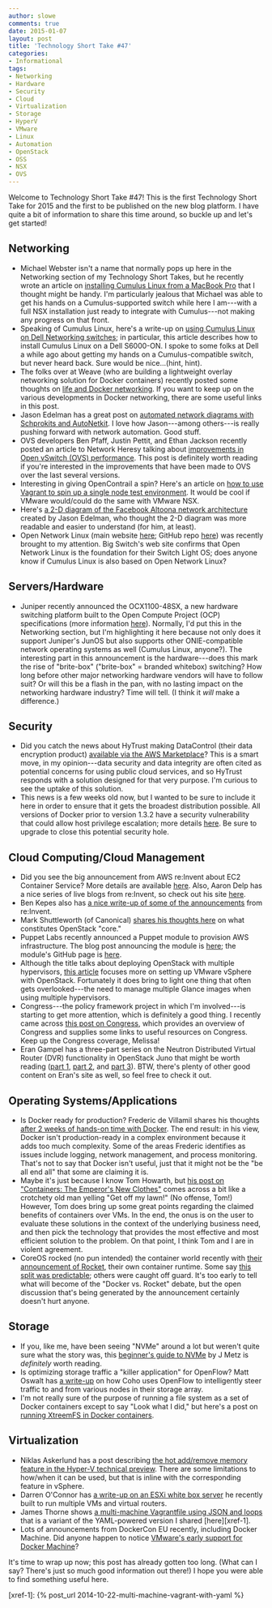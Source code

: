 ```yaml
---
author: slowe
comments: true
date: 2015-01-07
layout: post
title: 'Technology Short Take #47'
categories:
- Informational
tags:
- Networking
- Hardware
- Security
- Cloud
- Virtualization
- Storage
- HyperV
- VMware
- Linux
- Automation
- OpenStack
- OSS
- NSX
- OVS
---
```


Welcome to Technology Short Take #47! This is the first Technology Short Take for 2015 and the first to be published on the new blog platform. I have quite a bit of information to share this time around, so buckle up and let's get started!

## Networking

* Michael Webster isn't a name that normally pops up here in the Networking section of my Technology Short Takes, but he recently wrote an article on [installing Cumulus Linux from a MacBook Pro][link-2] that I thought might be handy. I'm particularly jealous that Michael was able to get his hands on a Cumulus-supported switch while here I am---with a full NSX installation just ready to integrate with Cumulus---not making any progress on that front.
* Speaking of Cumulus Linux, here's a write-up on [using Cumulus Linux on Dell Networking switches][link-16]; in particular, this article describes how to install Cumulus Linux on a Dell S6000-ON. I spoke to some folks at Dell a while ago about getting my hands on a Cumulus-compatible switch, but never heard back. Sure would be nice...(hint, hint).
* The folks over at Weave (who are building a lightweight overlay networking solution for Docker containers) recently posted some thoughts on [life and Docker networking][link-3]. If you want to keep up on the various developments in Docker networking, there are some useful links in this post.
* Jason Edelman has a great post on [automated network diagrams with Schprokits and AutoNetkit][link-8]. I love how Jason---among others---is really pushing forward with network automation. Good stuff.
* OVS developers Ben Pfaff, Justin Pettit, and Ethan Jackson recently posted an article to Network Heresy talking about [improvements in Open vSwitch (OVS) performance][link-14]. This post is definitely worth reading if you're interested in the improvements that have been made to OVS over the last several versions.
* Interesting in giving OpenContrail a spin? Here's an article on [how to use Vagrant to spin up a single node test environment][link-27]. It would be cool if VMware would/could do the same with VMware NSX.
* Here's [a 2-D diagram of the Facebook Altoona network architecture][link-29] created by Jason Edelman, who thought the 2-D diagram was more readable and easier to understand (for him, at least).
* Open Network Linux (main website [here][link-31]; GitHub repo [here][link-32]) was recently brought to my attention. Big Switch's web site confirms that Open Network Linux is the foundation for their Switch Light OS; does anyone know if Cumulus Linux is also based on Open Network Linux?

## Servers/Hardware

* Juniper recently announced the OCX1100-48SX, a new hardware switching platform built to the Open Compute Project (OCP) specifications (more information [here][link-24]). Normally, I'd put this in the Networking section, but I'm highlighting it here because not only does it support Juniper's JunOS but also supports other ONIE-compatible network operating systems as well (Cumulus Linux, anyone?). The interesting part in this announcement is the hardware---does this mark the rise of "brite-box" ("brite-box" = branded whitebox) switching? How long before other major networking hardware vendors will have to follow suit? Or will this be a flash in the pan, with no lasting impact on the networking hardware industry? Time will tell. (I think it _will_ make a difference.)

## Security

* Did you catch the news about HyTrust making DataControl (their data encryption product) [available via the AWS Marketplace][link-9]? This is a smart move, in my opinion---data security and data integrity are often cited as potential concerns for using public cloud services, and so HyTrust responds with a solution designed for that very purpose. I'm curious to see the uptake of this solution.
* This news is a few weeks old now, but I wanted to be sure to include it here in order to ensure that it gets the broadest distribution possible. All versions of Docker prior to version 1.3.2 have a security vulnerability that could allow host privilege escalation; more details [here][link-30]. Be sure to upgrade to close this potential security hole.

## Cloud Computing/Cloud Management

* Did you see the big announcement from AWS re:Invent about EC2 Container Service? More details are available [here][link-4]. Also, Aaron Delp has a nice series of live blogs from re:Invent, so check out his site [here][link-5].
* Ben Kepes also has [a nice write-up of some of the announcements][link-6] from re:Invent.
* Mark Shuttleworth (of Canonical) [shares his thoughts here][link-12] on what constitutes OpenStack "core."
* Puppet Labs recently announced a Puppet module to provision AWS infrastructure. The blog post announcing the module is [here][link-18]; the module's GitHub page is [here][link-19].
* Although the title talks about deploying OpenStack with multiple hypervisors, [this article][link-22] focuses more on setting up VMware vSphere with OpenStack. Fortunately it does bring to light one thing that often gets overlooked---the need to manage multiple Glance images when using multiple hypervisors.
* Congress---the policy framework project in which I'm involved---is starting to get more attention, which is definitely a good thing. I recently came across [this post on Congress][link-23], which provides an overview of Congress and supplies some links to useful resources on Congress. Keep up the Congress coverage, Melissa!
* Eran Gampel has a three-part series on the Neutron Distributed Virtual Router (DVR) functionality in OpenStack Juno that might be worth reading ([part 1][link-33], [part 2][link-34], and [part 3][link-35]). BTW, there's plenty of other good content on Eran's site as well, so feel free to check it out.

## Operating Systems/Applications

* Is Docker ready for production? Frederic de Villamil shares his thoughts [after 2 weeks of hands-on time with Docker][link-7]. The end result: in his view, Docker isn't production-ready in a complex environment because it adds too much complexity. Some of the areas Frederic identifies as issues include logging, network management, and process monitoring. That's not to say that Docker isn't useful, just that it might not be the "be all end all" that some are claiming it is.
* Maybe it's just because I know Tom Howarth, but [his post on "Containers: The Emperor's New Clothes"][link-13] comes across a bit like a crotchety old man yelling "Get off my lawn!" (No offense, Tom!) However, Tom does bring up some great points regarding the claimed benefits of containers over VMs. In the end, the onus is on the user to evaluate these solutions in the context of the underlying business need, and then pick the technology that provides the most effective and most efficient solution to the problem. On that point, I think Tom and I are in violent agreement.
* CoreOS rocked (no pun intended) the container world recently with [their announcement of Rocket][link-26], their own container runtime. Some say [this split was predictable][link-28]; others were caught off guard. It's too early to tell what will become of the "Docker vs. Rocket" debate, but the open discussion that's being generated by the announcement certainly doesn't hurt anyone.

## Storage

* If you, like me, have been seeing "NVMe" around a lot but weren't quite sure what the story was, this [beginner's guide to NVMe][link-1] by J Metz is _definitely_ worth reading.
* Is optimizing storage traffic a "killer application" for OpenFlow? Matt Oswalt has [a write-up][link-10] on how Coho uses OpenFlow to intelligently steer traffic to and from various nodes in their storage array.
* I'm not really sure of the purpose of running a file system as a set of Docker containers except to say "Look what I did," but here's a post on [running XtreemFS in Docker containers][link-15].

## Virtualization

* Niklas Askerlund has a post describing [the hot add/remove memory feature in the Hyper-V technical preview][link-11]. There are some limitations to how/when it can be used, but that is inline with the corresponding feature in vSphere.
* Darren O'Connor has [a write-up on an ESXi white box server][link-17] he recently built to run multiple VMs and virtual routers.
* James Thorne shows [a multi-machine Vagrantfile using JSON and loops][link-20] that is a variant of the YAML-powered version I shared [here][xref-1].
* Lots of announcements from DockerCon EU recently, including Docker Machine. Did anyone happen to notice [VMware's early support for Docker Machine][link-25]?

It's time to wrap up now; this post has already gotten too long. (What can I say? There's just so much good information out there!) I hope you were able to find something useful here.


[link-1]: http://sniaesfblog.org/?p=368
[link-2]: http://longwhiteclouds.com/2014/11/13/installing-cumulus-linux-from-a-macbook-pro/
[link-3]: http://weaveblog.com/2014/11/13/life-and-docker-networking/
[link-4]: https://aws.amazon.com/blogs/aws/cloud-container-management/
[link-5]: http://www.aarondelp.com
[link-6]: http://www.forbes.com/sites/benkepes/2014/11/13/more-amazonian-announcements-aws-anoints-docker-and-makes-a-nod-towards-star-wars/
[link-7]: https://t37.net/is-docker-ready-for-production-feedbacks-of-a-2-weeks-hands-on.html
[link-8]: http://www.jedelman.com/home/automated-network-diagrams-with-schprokits-autonetkit
[link-9]: http://www.businesswire.com/news/home/20141111005354/en/HyTrust-HyTrust-DataControl™-AWS-Marketplace#.VGI19PnF_14
[link-10]: http://keepingitclassless.net/2014/11/openflow-based-storage-traffic-steering-coho-data/
[link-11]: http://vniklas.djungeln.se/2014/11/11/hot-addremove-memory-on-a-hyper-v-vm-in-technical-preview/
[link-12]: http://www.markshuttleworth.com/archives/1428
[link-13]: http://www.virtualizationpractice.com/containers-emperors-new-clothes-29439/
[link-14]: http://networkheresy.com/2014/11/13/accelerating-open-vswitch-to-ludicrous-speed/
[link-15]: http://xtreemfs.blogspot.jp/2014/10/xtreemfs-in-docker-containers.html
[link-16]: http://humairahmed.com/blog/?p=7820
[link-17]: https://mellowd.co.uk/ccie/?p=5746
[link-18]: http://puppetlabs.com/blog/provision-aws-infrastructure-using-puppet
[link-19]: https://github.com/puppetlabs/puppetlabs-aws
[link-20]: http://thornelabs.net/2014/11/13/multi-machine-vagrantfile-with-shorter-cleaner-syntax-using-json-and-loops.html
[link-22]: http://www.cloudenablers.com/blog/deploying-openstack-with-multi-hypervisor-environment/
[link-23]: http://vmiss.net/openstack/openstack-congress-policy-for-your-cloud/
[link-24]: http://forums.juniper.net/t5/Data-Center-Technologists/Juniper-OCX1100-48SX-Technical-Deep-Dive/ba-p/265370
[link-25]: https://github.com/cloudnativeapps/machine/releases/tag/vmw_tech_preview
[link-26]: https://coreos.com/blog/rocket/
[link-27]: http://www.opencontrail.org/use-vagrant-to-bring-up-a-test-only-single-node-opencontrail-1-20-system/
[link-28]: http://danielcompton.net/2014/12/02/modular-integrated-docker-coreos
[link-29]: http://www.jedelman.com/home/facebook-altoona-network-diagram-in-2-d
[link-30]: http://www.openwall.com/lists/oss-security/2014/11/24/5
[link-31]: http://opennetlinux.org/
[link-32]: https://github.com/opennetworklinux/ONL
[link-33]: http://blog.gampel.net/2014/12/openstack-neutron-distributed-virtual.html
[link-34]: http://blog.gampel.net/2014/12/openstack-dvr2-floating-ips.html
[link-35]: http://blog.gampel.net/2015/01/openstack-DVR-SNAT.html
[xref-1]: {% post_url 2014-10-22-multi-machine-vagrant-with-yaml %}
